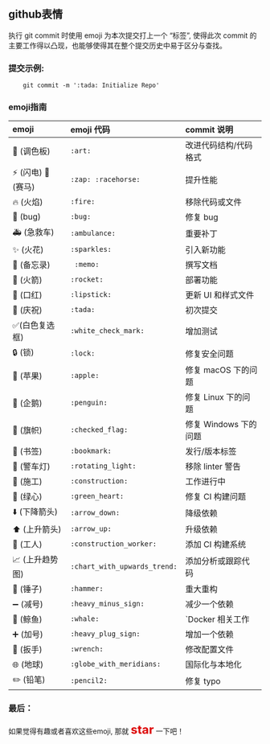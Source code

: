 ## github表情
  执行 git commit 时使用 emoji 为本次提交打上一个 “标签”, 使得此次 commit 的主要工作得以凸现，也能够使得其在整个提交历史中易于区分与查找。

### 提交示例:

```
    git commit -m ':tada: Initialize Repo'
```

### emoji指南

| emoji | emoji 代码 | commit 说明 |
|:-----|:-------|:--------|
| :art: (调色板) |	`:art:	`| 改进代码结构/代码格式 |
| :zap: (闪电) :racehorse: (赛马) | `:zap: :racehorse:`| 提升性能 |
| :fire: (火焰) | `:fire:` | 移除代码或文件 |
| :bug: (bug) |`:bug:`|	修复 bug |
| :ambulance: (急救车) |	`:ambulance:`	|重要补丁|
| :sparkles: (火花) |	`:sparkles:`|	引入新功能|
| :memo: (备忘录) |` :memo:` |撰写文档|
| :rocket: (火箭) | `:rocket:`	|部署功能|
| :lipstick: (口红) |	`:lipstick:`| 更新 UI 和样式文件 |
| :tada: (庆祝)	|`:tada:`	|初次提交|
| :white_check_mark:(白色复选框) |	`:white_check_mark:`| 增加测试 |
| :lock: (锁) |`:lock:`	|修复安全问题|
| :apple: (苹果) |`:apple:`|修复 macOS 下的问题|
| :penguin: (企鹅) |	`:penguin:	`|修复 Linux 下的问题|
| :checkered_flag: (旗帜) |`:checked_flag:`|	修复 Windows 下的问题|
| :bookmark: (书签) |	`:bookmark:`	|发行/版本标签|
| :rotating_light: (警车灯) |	`:rotating_light:`|	移除 linter 警告|
| :construction: (施工) |`:construction:`|	工作进行中|
| :green_heart: (绿心) |	`:green_heart:`	|修复 CI 构建问题|
| :arrow_down: (下降箭头) |`:arrow_down:`|	降级依赖|
| :arrow_up: (上升箭头) |	`:arrow_up:`|	升级依赖|
| :construction_worker: (工人) |	`:construction_worker:`|	添加 CI 构建系统|
| :chart_with_upwards_trend: (上升趋势图) |`:chart_with_upwards_trend:`|添加分析或跟踪代码 |
| :hammer: (锤子) |`:hammer:	`|重大重构|
| :heavy_minus_sign: (减号)	|`:heavy_minus_sign:`| 减少一个依赖 |
| :whale: (鲸鱼) |`:whale:`| `Docker 相关工作|
| :heavy_plus_sign: (加号) | `:heavy_plug_sign:` | 增加一个依赖 |
| :wrench: (扳手) |	`:wrench:`	| 修改配置文件 |
| :globe_with_meridians: (地球)	| `:globe_with_meridians:` | 国际化与本地化 |
| :pencil2: (铅笔)	| `:pencil2:` | 修复 typo |

### 最后：

  如果觉得有趣或者喜欢这些emoji, 那就 <font color="#dd0000" size="5">**star**</font> 一下吧！
